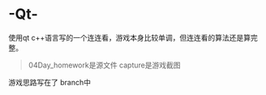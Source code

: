 # -Qt-
使用qt c++语言写的一个连连看，游戏本身比较单调，但连连看的算法还是算完整。   

>04Day_homework是源文件
 capture是游戏截图

游戏思路写在了 branch中
